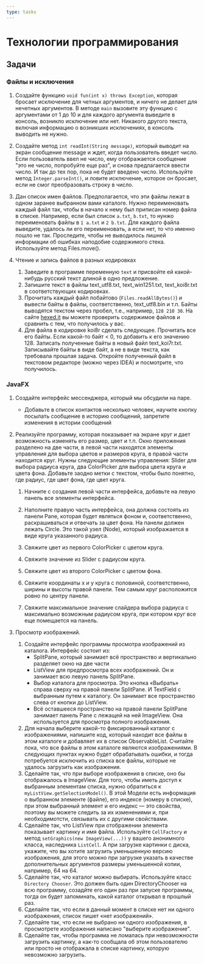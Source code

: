 ```yaml
---
type: tasks
---
```


# Технологии программирования

## Задачи

### Файлы и исключения

1. Создайте функцию `void fun(int x) throws Exception`, которая бросает исключение для четных
аргументов, и ничего не делает для нечетных аргументов. В методе `main` вызовите эту функцию с
аргументами от 1 до 10 и для каждого аргумента выведите в консоль, возникло исключение или нет.
Никакого другого текста, включая информацию о возникших исключениях, в консоль выводить не нужно.

1. Создайте метод `int readInt(String message)`, который выводит на экран сообщение message и
ждет, когда пользователь введет число. Если пользователь ввел не число, ему отображается
сообщение "это не число, попробуйте еще раз", и снова предлагается ввести число. И так до тех
пор, пока не будет введено число. Используйте метод `Integer.parseInt()`, и ловите исключение,
которое он бросает, если не смог преобразовать строку в число.

1. Дан список имен файлов. Предполагается, что эти файлы лежат в одном заранее выбранном вами
каталоге. Нужно переименовать каждый файл так, чтобы в начало к нему был приписан номер файла
в списке. Например, если был список `a.txt`, `b.txt`, то нунжо переименовать файлы в
`1 a.txt` и `2 b.txt`. Для каждого файла выведите, удалось ли его переименовать, а если нет,
то что именно пошло не так. Проследите, чтобы не выводилось лишней информации об ошибках наподобие
содержимого стека. Используйте метод Files.move().

1. Чтение и запись файлов в разных кодировках
    1. Заведите в программе переменную `text` и присвойте ей какой-нибудь русский
    текст длиной в одно предложение.
    1. Запишите текст в файлы text_utf8.txt, text_win1251.txt, text_koi8r.txt
       в соответствующих кодировках.
    1. Прочитать каждый файл побайтово (`Files.readAllBytes()`) и вывести байты в файлы,
       соответственно, text_utf8.bin и т.п. Байты выводятся текстом через пробел, т.е.,
       например, `128 210 30`. На сайте [hexed.it](https://hexed.it/) вы можете проверить содержимое
       файлов и сравнить с тем, что получилось у вас.
    1. Для файла в кодировке koi8r сделать следующее. 
       Прочитать все его байты. Если какой-то байт < 0, то добавить к его значению 128.
       Записать полученные байты в новый файл text_koi7r.txt.
       Записывайте байты в виде байт, а не в виде текста, как требовала прошлая задача.
       Откройте полученный файл в текстовом редакторе (можно через IDEA)
       и посмотрите, что получилось.
       
### JavaFX

1. Создайте интерфейс мессенджера, который мы обсудили на паре.
    * Добавьте в список контактов несколько человек, научите кнопку посылать сообщение в историю сообщений, запретите изменения
    в истории сообщений

1. Реализуйте программу, которая показывает на экране круг и дает возможность изменять его размер, цвет и т.п. Окно приложения разделено на две части, в левой части находятся элементы управления для выбора цветов и размеров круга, в правой части находится круг. Нужны следующие элементы управления: Slider для выбора радиуса круга, два ColorPicker для выбора цвета круга и цвета фона. Добавьте заодно метки с текстом, чтобы было понятно, где радиус, где цвет фона, где цвет круга.

    1. Начните с создания левой части интерфейса, добавьте на левую панель все элементы интерфейса.

    1. Наполните правую часть интерфейса, она должна состоять из панели Pane, которая будет являться фоном и, соответственно, раскрашиваться и отвечать за цвет фона. На панели должен лежать Circle. Это такой узел (Node), который изображается в виде круга указанного радиуса.
    1. Свяжите цвет из первого ColorPicker c цветом круга.
    1. Свяжите значение из Slider с радиусом круга.
    1. Свяжите цвет из второго ColorPicker c цветом фона.
    1. Свяжите координаты x и y круга с половиной, соответственно, ширины и высоты правой панели. Тем самым круг расположится ровно по центру панели.
    1. Свяжите максимальное значение слайдера выбора радиуса с максимально возможным радиусом круга, при котором круг все еще помещается на панель.
    
1. Просмотр изображений.
    1. Создайте интерфейс программы просмотра изображений из каталога. Интерфейс состоит из:
        * SplitPane, который занимает всё пространство и вертикально разделяет окно на две части
        * ListView<File> для предпросмотра всех изображений. Он и занимает всю левую панель SplitPane.
        * Выбор каталога для просмотра. Это кнопка «Выбрать» справа сверху на правой панели SplitPane. И TextField с выбранным путем к каталогу. Он занимает все пространство слева от кнопки до ListView.
        * Всё оставшееся пространство на правой панели SplitPane занимает панель Pane с лежащей на ней ImageView. Она используется для просмотра полного изображения.
    1. Для начала выберите какой-то фиксированный каталог с изображениями, напишите код, который находит все файлы в этом каталоге и добавляет их в список ObservableList<File>. Считайте пока, что все файлы в этом каталоге являются изображениями. В следующих пунктах нужно будет обрабатывать ошибки, и тогда потребуется исключить из списка все файлы, которые не удалось загрузить как изображения.
    1. Сделайте так, что при выборе изображения в списке, оно бы отображалось в ImageView. Для того, чтобы иметь доступ к выбранным элементам списка, нужно обратиться к `myListView.getSelectionModel()`. В этой Модели есть информация о выбранном элементе (файле), его индексе (номеру в списке), при этом выбранный элемент и его индекс — это свойства, поэтому вы можете следить за их изменениями и, при необходимотсти, связывать их с другими свойствами.
    1. Сделайте так, что ListView при отображении элемента показывает картинку и имя файла. Используйте `CellFactory` и метод `setGraphics(new ImageView(...))` у вашего анонимного класса, наследника `ListCell`. А при загрузке картинки с диска, укажите, что вы хотите загрузить уменьшенную версию изображения, для этого можно при загрузке указать в качестве дополнительных аргументов размеры уменьшенной копии, например, 64 на 64.
    1. Сделайте так, что каталог можно выбирать. Используйте класс `Directory Chooser`. Это должен быть один DirectoryChooser на всю программу, созадйте его один раз при запуске программы, тогда он будет запоминать, какой каталог открывал в прошлый раз.
    1. Сделайте так, что если в данный момент в списке нет ни одного изображения, список пишет «нет изображений».
    1. Сделайте так, что если не выбрано ни одного изображения, в просмотрете изображения написано "выберите изображение".
    1. Сделайте так, чтобы программа не ломалась при невозможности загрузить картинку, а как-то сообщала об этом пользователю или просто не отображала в списке картинку, которую невозможно загрузить.
